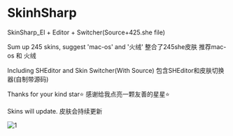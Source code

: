 # SkinhSharp
SkinSharp_El + Editor + Switcher(Source+425.she file)

Sum up 245 skins, suggest 'mac-os' and '火绒'
整合了245she皮肤 推荐mac-os 和 火绒

Including SHEditor and Skin Switcher(With Source)
包含SHEditor和皮肤切换器(自制带源码)

Thanks for your kind star⭐
感谢给我点亮一颗友善的星星⭐

Skins will update.
皮肤会持续更新

![1](https://user-images.githubusercontent.com/73447685/213892469-e235b874-11cb-476a-803a-407e9b18e577.gif)
